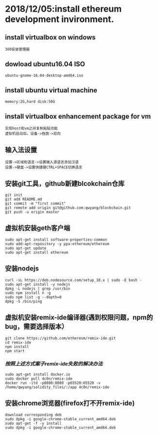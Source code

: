 # 2018/12/05:install ethereum development invironment.
## install virtualbox on windows
    360安装管理器
## dowload ubuntu16.04 ISO
    ubuntu-gnome-16.04-desktop-amd64.iso
## install ubuntu virtual machine
    memory:2G,hard disk:50G 
## install virtualbox enhancement package for vm
    实现host和vm之间复制粘贴功能
    虚拟机启动后，设备->拖放->双向
## 输入法设置
    设置->区域和语言->设置输入源语言添加汉语
    设置->键盘->设置快捷键CTRL+SPACE切换语言
## 安装git工具，github新建blcokchain仓库
	git init
	git add README.md
	git commit -m "first commit"
	git remote add origin git@github.com:qwyang/blockchain.git
	git push -u origin master
## 虚拟机安装geth客户端
	sudo apt-get install software-properties-common
	sudo add-apt-repository -y ppa:ethereum/ethereum
	sudo apt-get update
	sudo apt-get install ethereum
## 安装nodejs
	curl -sL https://deb.nodesource.com/setup_10.x | sudo -E bash -
	sudo apt-get install -y nodejs
	dpkg -L nodejs | grep /usr/bin
	sudo npm install n -g
    sudo npm list -g --depth=0
    dpkg -S /bin/ping
## 虚拟机安装remix-ide编译器(遇到权限问题，npm的bug，需要选择版本）
	git clone https://github.com/ethereum/remix-ide.git
	cd remix-ide
	npm install
	npm start
### ***按照上述方式案子remix-ide失败的解决办法***  
    sudo apt-get install docker.io
    sudo docker pull 4c0n/remix-ide 
    docker run -itd -p8080:8080 -p65520:65520 -v /home/qwyang/solidity_files/:/app 4c0n/remix-ide
## 安装chrome浏览器(firefox打不开remix-ide)
    download corresponding deb
    sudo dpkg -i google-chrome-stable_current_amd64.deb
    sudo apt-get -f -y install 
    sudo dpkg -i google-chrome-stable_current_amd64.deb
